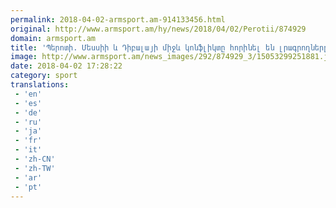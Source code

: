 ```yaml
---
permalink: 2018-04-02-armsport.am-914133456.html
original: http://www.armsport.am/hy/news/2018/04/02/Perotii/874929
domain: armsport.am
title: 'Պերոտի. Մեսսիի և Դիբալայի միջև կոնֆլիկտը հորինել են լրագրողները - Սպորտային լուրեր'
image: http://www.armsport.am/news_images/292/874929_3/15053299251881.jpg
date: 2018-04-02 17:28:22
category: sport
translations: 
 - 'en'
 - 'es'
 - 'de'
 - 'ru'
 - 'ja'
 - 'fr'
 - 'it'
 - 'zh-CN'
 - 'zh-TW'
 - 'ar'
 - 'pt'
---
```


